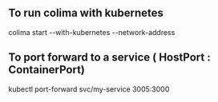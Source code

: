 
## To run colima with kubernetes
colima start  --with-kubernetes --network-address

## To port forward to a service ( HostPort : ContainerPort)
kubectl port-forward svc/my-service  3005:3000